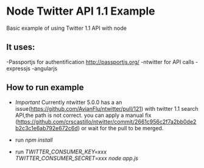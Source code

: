 Node Twitter API 1.1 Example
==========================

Basic example of using Twitter 1.1 API with node

It uses: 
-------------------------------------
-Passportjs for authentification http://passportjs.org/
-ntwitter for API calls 
-expressjs
-angularjs 

How to run example
-------------------------------------
- *Important* Currently ntwitter 5.0.0 has a an issue(https://github.com/AvianFlu/ntwitter/pull/121) with twitter 1.1 search API,the path is not correct. you can apply a manual fix (https://github.com/crscastillo/ntwitter/commit/2661c956c2f7a2bb0de2b2c3c1e6ab792e672c6d) or wait for the pull to be merged.

- run *npm install*
- run *TWITTER_CONSUMER_KEY=xxx TWITTER_CONSUMER_SECRET=xxx node app.js*